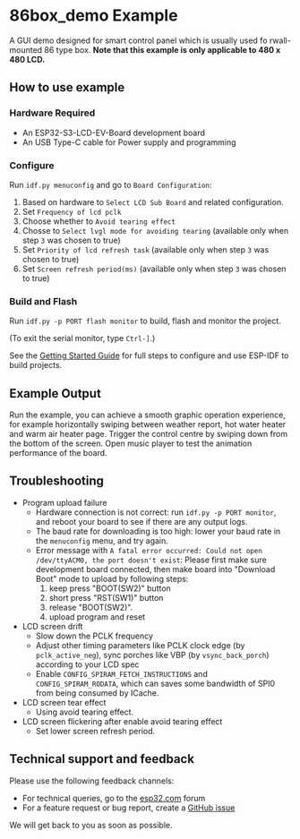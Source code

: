 # 86box_demo Example

A GUI demo designed for smart control panel which is usually used fo rwall-mounted 86 type box. **Note that this example is only applicable to 480 x 480 LCD.**

## How to use example

### Hardware Required

* An ESP32-S3-LCD-EV-Board development board
* An USB Type-C cable for Power supply and programming

### Configure

Run `idf.py menuconfig` and go to `Board Configuration`:

1. Based on hardware to `Select LCD Sub Board` and related configuration.
2. Set `Frequency of lcd pclk`
3. Choose whether to `Avoid tearing effect`
4. Chosse to `Select lvgl mode for avoiding tearing` (available only when step `3` was chosen to true)
5. Set `Priority of lcd refresh task` (available only when step `3` was chosen to true)
6. Set `Screen refresh period(ms)` (available only when step `3` was chosen to true)

### Build and Flash

Run `idf.py -p PORT flash monitor` to build, flash and monitor the project.

(To exit the serial monitor, type ``Ctrl-]``.)

See the [Getting Started Guide](https://docs.espressif.com/projects/esp-idf/en/latest/get-started/index.html) for full steps to configure and use ESP-IDF to build projects.

## Example Output

Run the example, you can achieve a smooth graphic operation experience, for example horizontally swiping between weather report, hot water heater and warm air heater page. Trigger the control centre by swiping down from the bottom of the screen. Open music player to test the animation performance of the board.

## Troubleshooting

* Program upload failure
    * Hardware connection is not correct: run `idf.py -p PORT monitor`, and reboot your board to see if there are any output logs.
    * The baud rate for downloading is too high: lower your baud rate in the `menuconfig` menu, and try again.
    * Error message with `A fatal error occurred: Could not open /dev/ttyACM0, the port doesn't exist`: Please first make sure development board connected, then make board into "Download Boot" mode to upload by following steps:
        1. keep press "BOOT(SW2)" button
        2. short press "RST(SW1)" button
        3. release "BOOT(SW2)".
        4. upload program and reset
* LCD screen drift
  * Slow down the PCLK frequency
  * Adjust other timing parameters like PCLK clock edge (by `pclk_active_neg`), sync porches like VBP (by `vsync_back_porch`) according to your LCD spec
  * Enable `CONFIG_SPIRAM_FETCH_INSTRUCTIONS` and `CONFIG_SPIRAM_RODATA`, which can saves some bandwidth of SPI0 from being consumed by ICache.
* LCD screen tear effect
    * Using avoid tearing effect.
* LCD screen flickering after enable avoid tearing effect
    * Set lower screen refresh period.

## Technical support and feedback

Please use the following feedback channels:

* For technical queries, go to the [esp32.com](https://esp32.com/) forum
* For a feature request or bug report, create a [GitHub issue](https://github.com/espressif/esp-idf/issues)

We will get back to you as soon as possible.
